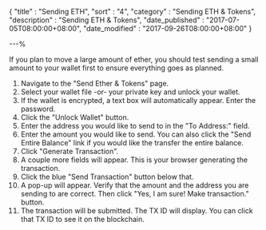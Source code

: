 {
"title"       : "Sending ETH",
"sort"        : "4",
"category"    : "Sending ETH & Tokens",
"description" : "Sending ETH & Tokens",
"date_published" : "2017-07-05T08:00:00+08:00",
"date_modified"  : "2017-09-26T08:00:00+08:00"
}

---%


If you plan to move a large amount of ether, you should test sending a small amount to your wallet first to ensure everything goes as planned.

1.  Navigate to the "Send Ether & Tokens" page.
2.  Select your wallet file -or- your private key and unlock your wallet.
3.  If the wallet is encrypted, a text box will automatically appear. Enter the password.
4.  Click the "Unlock Wallet" button.
5.  Enter the address you would like to send to in the "To Address:" field.
6.  Enter the amount you would like to send. You can also click the "Send Entire Balance" link if you would like the transfer the entire balance.
7.  Click "Generate Transaction".
8.  A couple more fields will appear. This is your browser generating the transaction.
9.  Click the blue "Send Transaction" button below that.
10.  A pop-up will appear. Verify that the amount and the address you are sending to are correct. Then click "Yes, I am sure! Make transaction." button.
11.  The transaction will be submitted. The TX ID will display. You can click that TX ID to see it on the blockchain.
